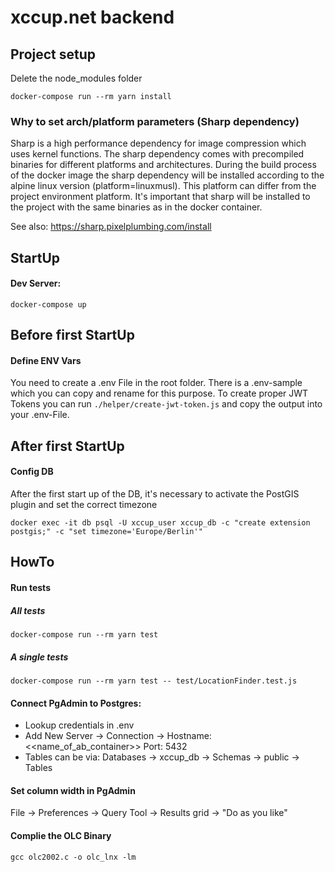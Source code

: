 # xccup.net backend

## Project setup

Delete the node_modules folder

```
docker-compose run --rm yarn install
```

### Why to set arch/platform parameters (Sharp dependency)

Sharp is a high performance dependency for image compression which uses kernel functions.
The sharp dependency comes with precompiled binaries for different platforms and architectures.
During the build process of the docker image the sharp dependency will be installed according to the alpine linux version (platform=linuxmusl).
This platform can differ from the project environment platform. It's important that sharp will be installed to the project with the same binaries as in the docker container.

See also:
https://sharp.pixelplumbing.com/install

## StartUp

#### Dev Server:

```
docker-compose up
```

## Before first StartUp

#### Define ENV Vars

You need to create a .env File in the root folder. There is a .env-sample which you can copy and rename for this purpose. To create proper JWT Tokens you can run `./helper/create-jwt-token.js` and copy the output into your .env-File.

## After first StartUp

#### Config DB

After the first start up of the DB, it's necessary to activate the PostGIS plugin and set the correct timezone

```
docker exec -it db psql -U xccup_user xccup_db -c "create extension postgis;" -c "set timezone='Europe/Berlin'"
```

## HowTo

#### Run tests

##### All tests

```
docker-compose run --rm yarn test
```

##### A single tests

```
docker-compose run --rm yarn test -- test/LocationFinder.test.js
```

#### Connect PgAdmin to Postgres:

- Lookup credentials in .env
- Add New Server -> Connection -> Hostname: <<name_of_ab_container>> Port: 5432
- Tables can be via: Databases -> xccup_db -> Schemas -> public -> Tables

#### Set column width in PgAdmin

File -> Preferences -> Query Tool -> Results grid -> "Do as you like"

#### Complie the OLC Binary

```
gcc olc2002.c -o olc_lnx -lm
```
